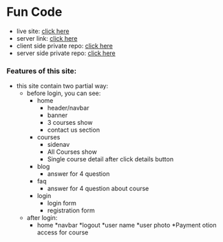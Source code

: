 # Fun Code


* live site: [click here](https://fun-code-fa88c.web.app/)
* server link: [click here](https://ph-b6-assignmet10-server.vercel.app/)
* client side private repo: [click here](https://github.com/programming-hero-web-course1/b610-learning-platform-client-side-sohag-9065)
* server side private repo: [click here](https://github.com/programming-hero-web-course1/b610-lerning-platform-server-side-sohag-9065)



### Features of this site:
* this site contain two partial way:
    * before login, you can see:
        * home
            * header/navbar
            * banner
            * 3 courses show
            * contact us section
        * courses
            * sidenav
            * All Courses show
            * Single course detail after click details button
        * blog
            * answer for 4 question
        * faq
            * answer for 4 question about course
        * login
            * login form
            * registration form
    * after login:
        * home
            *navbar 
                *logout
                *user name
                *user photo
        *Payment otion access for course
        
        
        
